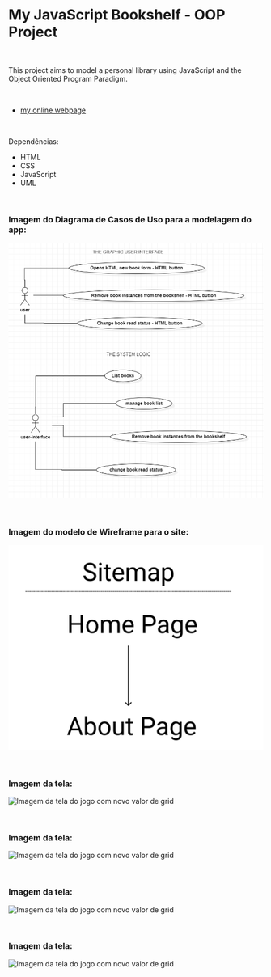 # My JavaScript Bookshelf - OOP Project
 

<br />

This project aims to model a personal library using JavaScript and the Object Oriented Program Paradigm.

<br />


- [my online webpage]()


<br />

Dependências:

- HTML
- CSS
- JavaScript
- UML


<br />


### Imagem do Diagrama de Casos de Uso para a modelagem do app:

![Imagem do Diagrama de Casos de Uso para a modelagem do app](/public/myBookshelf-use-cases-diagram.png)


<br />


### Imagem do modelo de Wireframe para o site:

![Imagem do modelo de Wireframe para o site](/public/website-wireframe.png)


<br />


### Imagem da tela:

![Imagem da tela do jogo com novo valor de grid](/public/images/)


<br />



### Imagem da tela:

![Imagem da tela do jogo com novo valor de grid](/public/images/)


<br />



### Imagem da tela:

![Imagem da tela do jogo com novo valor de grid](/public/images/)


<br />



### Imagem da tela:

![Imagem da tela do jogo com novo valor de grid](/public/images/)


<br />




<br />

<br />
<br />

